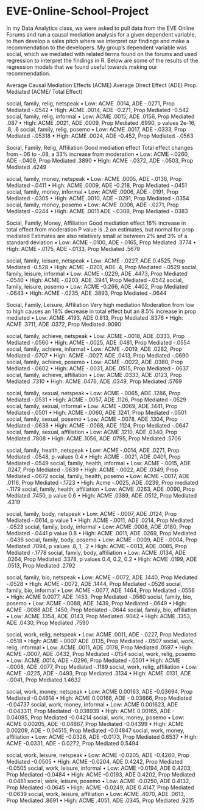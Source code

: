 # EVE-Online-School-Project

In my Data Analytics class, we were asked to pull data from the EVE Online Forums and run a 
causal mediation analysis for a given dependent variable, to then develop a sales pitch where 
we interpret our findings and make a recommendation to the developers. My group’s dependent variable 
was social, which we mediated with related terms found on the forums and used regression to interpret 
the findings in R. Below are some of the results of the regression models that we found useful towards 
making our recommendation.
 
Average Causal Mediation Effects (ACME)
Average Direct Effect (ADE)
Prop. Mediated (ACME/ Total Effect)

social, family, relig, netspeak
•	Low: ACME .0014, ADE -.0271, Prop Mediated -.0542
•	High: ACME .0014, ADE -0.271, Prop Mediated -0.542
social, family, relig, informal
•	Low: ACME .0015, ADE .0156, Prop Mediated .087
•	High: ACME .0021, ADE .0009, Prop Mediated .6990, p values 2e-16, .8, .6
social, family, relig, posemo
•	Low: ACME .0017, ADE -.0333, Prop Mediated -.05318
•	High: ACME .0024, ADE -0.452, Prop Mediated -.0563

Social, Family, Relig, Affiliation 
Good mediation effect 
Total effect changes from -.06 to -.08, a 33% increase from moderation
•	Low: ACME -.0260, ADE -.0409, Prop Mediated .3890
•	High: ACME -.0372, ADE -.0503, Prop Mediated .4249

social, family, money, netspeak
•	Low: ACME .0005, ADE -.0136, Prop Mediated -.0411
•	High: ACME .0009, ADE -0.218, Prop Mediated -.0451
social, family, money, informal
•	Low: ACME .0006, ADE -.0191, Prop Mediated -.0305
•	High: ACME .0010, ADE -.0291, Prop Mediated -.0354
social, family, money, posemo
•	Low: ACME .0006, ADE -.0271, Prop Mediated -.0244
•	High: ACME .0011 ADE -.0308, Prop Mediated -.0383

Social, Family, Money, Affiliation
Good mediation effect
16% increase in total effect from moderation
P value is .2 on estimates, but normal for prop mediated
Estimates are also relatively small at between 2% and 3% of a standard deviation
•	Low: ACME -.0100, ADE -.0165, Prop Mediated .3774
•	High: ACME -.0175, ADE -.0133, Prop Mediated .5679


social, family, leisure, netspeak
•	Low: ACME -.0227, ADE 0.4525, Prop Mediated -0.528
•	High: ACME -.0201, ADE .4, Prop Mediated -.0529
social, family, leisure, informal
•	Low: ACME -.0229, ADE .4473, Prop Mediated -.0540
•	High: ACME -.0203, ADE .3941, Prop Mediated -.0542
social, family, leisure, posemo
•	Low: ACME -0.266, ADE .4402, Prop Mediated -.0643
•	High: ACME -.0235, ADE .3893, Prop Mediated -.0644

Social, Family, Leisure, Affiliation 
Very high mediation
Moderation from low to high causes an 18% decrease in total effect but an 8.5% increase in prop mediated
•	Low: ACME .4193, ADE 0.813, Prop Mediated .8376
•	High: ACME .3711, ADE .0372, Prop Mediated .9090

social, family, achieve, netspeak
•	Low: ACME -.0018, ADE .0333, Prop Mediated -.0560
•	High: ACME -.0025, ADE .0481, Prop Mediated -.0554
social, family, achieve, informal
•	Low: ACME -.0019, ADE .0282, Prop Mediated -.0707
•	High: ACME -.0027, ADE .0413, Prop Mediated -.0690
social, family, achieve, posemo
•	Low: ACME -.0022, ADE .0380, Prop Mediated -.0602
•	High: ACME -.0031, ADE .0515, Prop Mediated -.0637
social, family, achieve, affiliation
•	Low: ACME .0333, ADE .0123, Prop Mediated .7310
•	High: ACME .0476, ADE .0349, Prop Mediated .5769


social, family, sexual, netspeak
•	Low: ACME -.0065, ADE .1286, Prop Mediated -.0531
•	High: ACME -.0057, ADE .1126, Prop Mediated -.0529
social, family, sexual, informal
•	Low: ACME -.0069, ADE .1441, Prop Mediated -.0501
•	High: ACME -.0060, ADE .1241, Prop Mediated -.0501
social, family, sexual, posemo
•	Low: ACME -.0078, ADE .1304, Prop Mediated -.0638
•	High: ACME -.0068, ADE .1124, Prop Mediated -.0647
social, family, sexual, affiliation
•	Low: ACME .1210, ADE .0340, Prop Mediated .7808
•	High: ACME .1056, ADE .0795, Prop Mediated .5706

social, family, health, netspeak
•	Low: ACME -.0014, ADE .0271, Prop Mediated -.0548, p-values 0.4
•	High: ACME -.0021, ADE .0401, Prop Mediated -.0549
social, family, health, informal
•	Low: ACME -.0015, ADE .0247, Prop Mediated -.0639
•	High: ACME -.0022, ADE .0349, Prop Mediated -.0672
social, family, health, posemo
•	Low: ACME -.0017, ADE .0116, Prop Mediated -.1723
•	High: Acme -.0025, ADE .0239, Prop mediated -.1179
social, family, health, affiliation
•	Low: ACME .0263, ADE .0090, Prop Mediated .7450, p value 0.6
•	High: ACME .0389, ADE .0512, Prop Mediated .4319

social, family, body, netspeak
•	Low: ACME -.0007, ADE .0124, Prop Mediated -.0614, p value 1
•	High: ACME -.0011, ADE .0214, Prop Mediated -.0523
social, family, body, informal
•	Low: ACME .0008, ADE .0180, Prop Mediated -.0441 p value 0.8
•	High: ACME .0011, ADE .0269, Prop Mediated -.0436
social, family, body, posemo
•	Low: ACME -.0009, ADE -.0004, Prop Mediated .7094, p values .8, 1, .2
•	High: ACME -.0013, ADE .0085, Prop Mediated -.1778
social, family, body, affiliation
•	Low: ACME .0134, ADE .0264, Prop Mediated .3378, p values 0.4, 0.2, 0.2
•	High: ACME .0199, ADE .0513, Prop Mediated .2792

social, family, bio, netspeak
•	Low: ACME -.0072, ADE .1440, Prop Mediated -.0528
•	High: ACME -.0072, ADE .1444, Prop Mediated -.0526
social, family, bio, informal
•	Low: ACME -.0077, ADE .1464, Prop Mediated -.0556
•	High: ACME 0.0077, ADE .1453, Prop Mediated -.0560
social, family, bio, posemo
•	Low: ACME -.0088, ADE .1439, Prop Mediated -.0649
•	High: ACME -.0088 ADE .1450, Prop Mediated -.0644
social, family, bio, affiliation
•	Low: ACME .1354, ADE .0143, Prop Mediated .9042
•	High: ACME .1353, ADE .0430, Prop Mediated .7590

social, work, relig, netspeak
•	Low: ACME .0011, ADE -.0227, Prop Mediated -.0518
•	High: ACME -.0007 ADE .0135, Prop Mediated -.0507
social, work, relig, informal
•	Low: ACME .0011, ADE .0178, Prop Mediated .0597
•	High: ACME -.0007, ADE .0432, Prop Mediated -.0154
social, work, relig, posemo
•	Low: ACME .0014, ADE -.0296, Prop Mediated -.0501
•	High: ACME -.0008, ADE .0077, Prop Mediated -.1189
social, work, relig, affiliation
•	Low: ACME -.0225, ADE -.0493, Prop Mediated .3134
•	High: ACME .0131, ADE -.0041, Prop Mediated 1.4632

social, work, money, netspeak
•	Low: ACME 0.00163, ADE -0.03694, Prop Mediated -0.04614
•	High: ACME 0.00166, ADE - 0.03666, Prop Mediated -0.04737
social, work, money, informal
•	Low: ACME 0.001623, ADE -0.043311, Prop Mediated -0.038939
•	High: ACME 0.00165, ADE - 0.04085, Prop Mediated -0.04214
social, work, money, posemo
•	Low: ACME 0.00205, ADE -0.04867, Prop Mediated -0.04399
•	High: ACME 0.00209, ADE - 0.04515, Prop Mediated -0.04847
social, work, money, affiliation
•	Low: ACME -0.0326, ADE -0.0173, Prop Mediated 0.6537
•	High: ACME -0.0331, ADE - 0.0272, Prop Mediated 0.5494

social, work, leisure, netspeak
•	Low: ACME -0.0205, ADE -0.4260, Prop Mediated -0.0505
•	High: ACME -0.0204, ADE 0.4242, Prop Mediated -0.0505
social, work, leisure, informal
•	Low: ACME -0.0194, ADE 0.4203, Prop Mediated -0.0484
•	High: ACME -0.0193, ADE 0.4202, Prop Mediated -0.0481
social, work, leisure, posemo
•	Low: ACME -0.0250, ADE 0.4132, Prop Mediated -0.0645
•	High: ACME -0.0249, ADE 0.4147, Prop Mediated -0.0639
social, work, leisure, affiliation
•	Low: ACME .4070, ADE .0613, Prop Mediated .8691
•	High: ACME .4051, ADE .0345, Prop Mediated .9215


